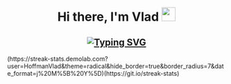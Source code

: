 <h1 align="center">Hi there, I'm Vlad</a> 
<img src="https://github.com/blackcater/blackcater/raw/main/images/Hi.gif" height="32"/></h1>
<h2 align="center"><a href="https://git.io/typing-svg"><img src="https://readme-typing-svg.demolab.com?font=Fira+Code&pause=1000&color=8100F7&width=435&lines=Python+Developer+from+Ukraine" alt="Typing SVG" /></a></h2>
(https://streak-stats.demolab.com?user=HoffmanVlad&theme=radical&hide_border=true&border_radius=7&date_format=j%20M%5B%20Y%5D)(https://git.io/streak-stats)
